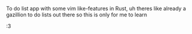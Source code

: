 To do list app with some vim like-features in Rust, 
uh theres like already a gazillion to do lists out there so this is only for me to learn

:3
